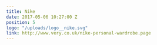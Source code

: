 ```yaml
---
title: Nike
date: 2017-05-06 10:27:00 Z
position: 5
logo: "/uploads/logo__nike.svg"
link: http://www.very.co.uk/nike-personal-wardrobe.page
---
```


